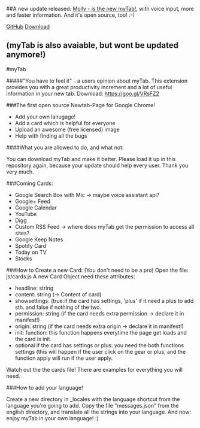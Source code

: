 ##A new update released: [Molly - is the new myTab!](https://github.com/NickWue/Molly/), with voice input, more and faster information. And it's open source, too! :-) 

[GitHub](https://github.com/NickWue/Molly/)
[Download](goo.gl/ahvcg1)

(myTab is also avaiable, but wont be updated anymore!)
-------------------------------------

#myTab

#####"You have to feel it"  - a users opinion about myTab. This extension provides you with a great productivity increment and a lot of useful information in your new tab. Download: https://goo.gl/VRsFZ2

###The first open source Newtab-Page for Google Chrome! 

<ul>
	<li>Add your own lanugage! </li>
	<li>Add a card which is helpful for everyone </li>
	<li>Upload an awesome (free licensed) image </li>
	<li>Help with finding all the bugs</li>
</ul>

####What you are allowed to do, and what not: 
<p> You can download myTab and make it better. Please load it up in this repository again, because your update should help every user. Thank you very much. </p>

###Coming Cards:
<ul>
	<li>Google Search Box with Mic -> maybe voice assistant api?</li>
	<li>Google+ Feed</li>
	<li>Google Calendar </li>
	<li>YouTube</li>
	<li>Digg</li>
	<li>Custom RSS Feed -> where does myTab get the permission to access all sites?</li>
	<li>Google Keep Notes</li>
	<li>Spotify Card</li>
	<li>Today on TV</li>
	<li>Stocks</li>
</ul>

###How to Create a new Card: (You don't need to be a pro)
Open the file: js/cards.js 
A new Card Object need these attributes: 
<ul> 
<li> headline: string</li>
<li> content: string (-> Content of card)</li>
<li> showsettings: (true:if the card has settings, 'plus' if it need a plus to add sth. and false if nothing of the two. </li>
<li> permission: string (if the card needs extra permission -> declare it in manifest!)</li>
<li> origin: string (if the card needs extra origin -> declare it in manifest!)</li>
<li> init: function: this function happens everytime the page get loads and the card is init.</li>
<li> optional if the card has settings or plus: you need the both functions settings (this will happen if the user click on the gear or plus, and the function apply will run if the user apply.</li>
</ul>
Watch out the the cards file! There are examples for everything you will need.

###How to add your language! 
<p> 
	Create a new directory in _locales with the language shortcut from the language you're going to add. Copy the file "messages.json" from the english directory, and translate all the strings into your language. And now: enjoy myTab in your own language! :)
</p>

